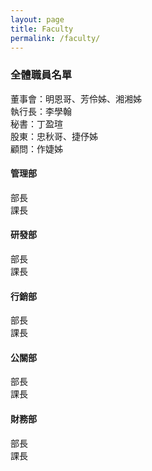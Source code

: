 ```yaml
---
layout: page
title: Faculty
permalink: /faculty/
---
```

### 全體職員名單

董事會：明恩哥、芳伶姊、湘湘姊  
執行長：李學翰  
秘書：丁盈瑄  
股東：忠秋哥、捷伃姊  
顧問：作婕姊  

#### 管理部
部長  
課長  

#### 研發部
部長  
課長  

#### 行銷部
部長  
課長  

#### 公關部
部長  
課長  

#### 財務部
部長  
課長  
